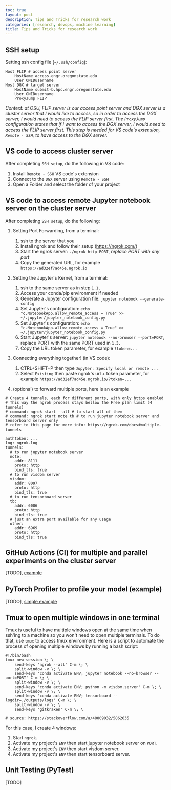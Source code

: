 ```yaml
---
toc: true
layout: post
description: Tips and Tricks for research work
categories: [research, devops, machine learning]
title: Tips and Tricks for research work
---
```


## SSH setup

Setting ssh config file (`~/.ssh/config`):

```
Host FLIP # access point server
    HostName access.engr.oregonstate.edu
    User ONIDusername
Host DGX # target server
    HostName submit-b.hpc.engr.oregonstate.edu
    User ONIDusername
    ProxyJump FLIP
```
*Context: at OSU, FLIP server is our access point server and DGX server is a cluster server that I would like to access, so in order to access the DGX server, I would need to access the FLIP server first. The `ProxyJump` configuration states that if I want to access the DGX server, I would need to access the FLIP server first. This step is needed for VS code's extension, `Remote - SSH`, to have access to the DGX server.*

## VS code to access cluster server
After completing `SSH setup`, do the following in VS code:
1. Install `Remote - SSH` VS code's extension  
2. Connect to the `DGX` server using `Remote - SSH`   
3. Open a Folder and select the folder of your project

## VS code to access remote Jupyter notebook server on the cluster server
After completing `SSH setup`, do the following:

1. Setting Port Forwarding, from a terminal:
    1. ssh to the server that you
    2. Install ngrok and follow their setup (https://ngrok.com/)
    3. Start the ngrok server: `./ngrok http PORT`, *replace PORT with any port*
    4. Copy the generated URL, for example `https://ad32ef7ad45e.ngrok.io`

2. Setting the Jupyter's Kernel, from a terminal:
    1. ssh to the same server as in step `1.1.`
    2. Access your conda/pip environment if needed
    3. Generate a Jupyter configuration file: `jupyter notebook --generate-config`
    4. Set Jupyter's configuration: `echo "c.NotebookApp.allow_remote_access = True" >> ~/.jupyter/jupyter_notebook_config.py`
    5. Set Jupyter's configuration: `echo "c.NotebookApp.allow_remote_access = True" >> ~/.jupyter/jupyter_notebook_config.py`
    6. Start Jupyter's server: `jupyter notebook --no-browser --port=PORT`, replace PORT with the same PORT used in `1.3.`
    7. Copy the URL token parameter, for example `?token=...`

3. Connecting everything together! (in VS code):
    1. CTRL+SHIFT+P then type `Jupyter: Specify local or remote ...`
    2. Select `Existing` then paste ngrok's url + token parameter, for example 
`https://ad32ef7ad45e.ngrok.io/?token=...`

4. (optional) to forward multiple ports, here is an example

```
# Create 4 tunnels, each for different ports, with only https enabled
# This way the ngrok process stays bellow the Free plan limit (4 tunnels)
# command: ngrok start --all # to start all of them
# command: ngrok start note tb # to run jupyter notebook server and tensorboard server only
# refer to this page for more info: https://ngrok.com/docs#multiple-tunnels

authtoken: ...
log: ngrok.log
tunnels:
  # to run jupyter notebook server
  note:
    addr: 8111
    proto: http
    bind_tls: true
  # to run visdom server
  visdom:
    addr: 8097
    proto: http
    bind_tls: true
  # to run tensorboard server
  tb:
    addr: 6006
    proto: http
    bind_tls: true
  # just an extra port available for any usage
  other:
    addr: 6969
    proto: http
    bind_tls: true
```

## GitHub Actions (CI) for multiple and parallel experiments on the cluster server

[TODO], [example](https://gist.github.com/sudomaze/c4200da526c8ce5c6d0534179f48335f)

## PyTorch Profiler to profile your model (example)

[TODO], [simple example](https://gist.github.com/sudomaze/8aad93386e2b3364edbf0759514af5cc)

## Tmux to open multiple windows in one terminal

Tmux is useful to have multiple windows open at the same time when ssh'ing to a machine so you won't need to open multiple terminals. To do that, use `tmux` to access tmux environment. Here is a script to automate the process of opening multiple windows by running a bash script:

```
#!/bin/bash
tmux new-session \; \
    send-keys 'ngrok --all' C-m \; \
    split-window -v \; \
    send-keys 'conda activate ENV; jupyter notebook --no-browser --port=PORT' C-m \; \
    split-window -v \; \
    send-keys 'conda activate ENV; python -m visdom.server' C-m \; \
    split-window -v \; \
    send-keys 'conda activate ENV; tensorboard --logdir=./outputs/logs' C-m \; \
    split-window -v \; \
    send-keys 'gitkraken' C-m \; \

# source: https://stackoverflow.com/a/40009032/5862635
```
For this case, I create 4 windows:
1. Start `ngrok`.
2. Activate my project's `ENV` then start jupyter notebook server on `PORT`.
3. Activate my project's `ENV` then start visdom server.
4. Activate my project's `ENV` then start tensorboard server.

## Unit Testing (PyTest)
[TODO]